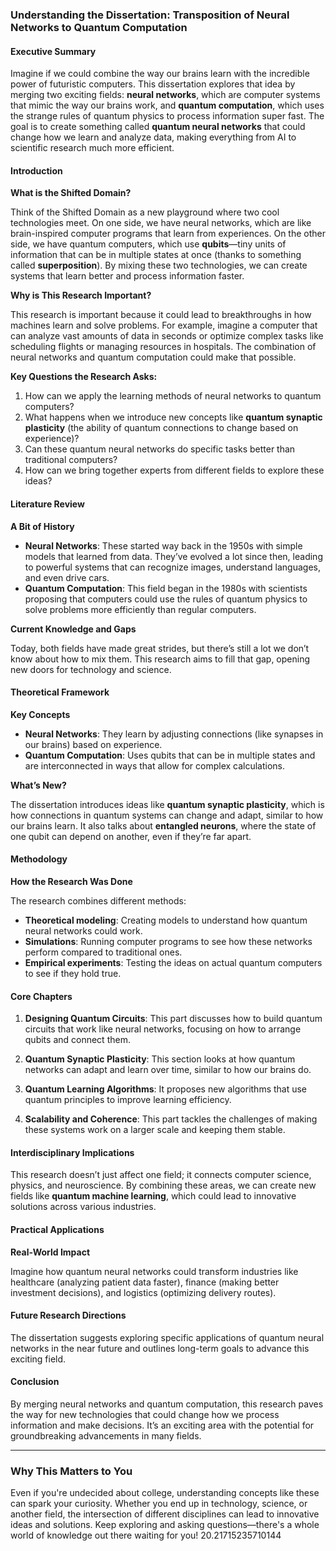 ### Understanding the Dissertation: Transposition of Neural Networks to Quantum Computation

#### Executive Summary

Imagine if we could combine the way our brains learn with the incredible power of futuristic computers. This dissertation explores that idea by merging two exciting fields: **neural networks**, which are computer systems that mimic the way our brains work, and **quantum computation**, which uses the strange rules of quantum physics to process information super fast. The goal is to create something called **quantum neural networks** that could change how we learn and analyze data, making everything from AI to scientific research much more efficient. 

#### Introduction

**What is the Shifted Domain?**

Think of the Shifted Domain as a new playground where two cool technologies meet. On one side, we have neural networks, which are like brain-inspired computer programs that learn from experiences. On the other side, we have quantum computers, which use **qubits**—tiny units of information that can be in multiple states at once (thanks to something called **superposition**). By mixing these two technologies, we can create systems that learn better and process information faster.

**Why is This Research Important?**

This research is important because it could lead to breakthroughs in how machines learn and solve problems. For example, imagine a computer that can analyze vast amounts of data in seconds or optimize complex tasks like scheduling flights or managing resources in hospitals. The combination of neural networks and quantum computation could make that possible.

**Key Questions the Research Asks:**

1. How can we apply the learning methods of neural networks to quantum computers?
2. What happens when we introduce new concepts like **quantum synaptic plasticity** (the ability of quantum connections to change based on experience)?
3. Can these quantum neural networks do specific tasks better than traditional computers?
4. How can we bring together experts from different fields to explore these ideas?

#### Literature Review

**A Bit of History**

- **Neural Networks**: These started way back in the 1950s with simple models that learned from data. They’ve evolved a lot since then, leading to powerful systems that can recognize images, understand languages, and even drive cars.
- **Quantum Computation**: This field began in the 1980s with scientists proposing that computers could use the rules of quantum physics to solve problems more efficiently than regular computers.

**Current Knowledge and Gaps**

Today, both fields have made great strides, but there’s still a lot we don’t know about how to mix them. This research aims to fill that gap, opening new doors for technology and science.

#### Theoretical Framework

**Key Concepts**

- **Neural Networks**: They learn by adjusting connections (like synapses in our brains) based on experience.
- **Quantum Computation**: Uses qubits that can be in multiple states and are interconnected in ways that allow for complex calculations.

**What’s New?**

The dissertation introduces ideas like **quantum synaptic plasticity**, which is how connections in quantum systems can change and adapt, similar to how our brains learn. It also talks about **entangled neurons**, where the state of one qubit can depend on another, even if they’re far apart.

#### Methodology

**How the Research Was Done**

The research combines different methods: 
- **Theoretical modeling**: Creating models to understand how quantum neural networks could work.
- **Simulations**: Running computer programs to see how these networks perform compared to traditional ones.
- **Empirical experiments**: Testing the ideas on actual quantum computers to see if they hold true.

#### Core Chapters

1. **Designing Quantum Circuits**: This part discusses how to build quantum circuits that work like neural networks, focusing on how to arrange qubits and connect them.
  
2. **Quantum Synaptic Plasticity**: This section looks at how quantum networks can adapt and learn over time, similar to how our brains do.

3. **Quantum Learning Algorithms**: It proposes new algorithms that use quantum principles to improve learning efficiency.

4. **Scalability and Coherence**: This part tackles the challenges of making these systems work on a larger scale and keeping them stable.

#### Interdisciplinary Implications

This research doesn’t just affect one field; it connects computer science, physics, and neuroscience. By combining these areas, we can create new fields like **quantum machine learning**, which could lead to innovative solutions across various industries.

#### Practical Applications

**Real-World Impact**

Imagine how quantum neural networks could transform industries like healthcare (analyzing patient data faster), finance (making better investment decisions), and logistics (optimizing delivery routes). 

#### Future Research Directions

The dissertation suggests exploring specific applications of quantum neural networks in the near future and outlines long-term goals to advance this exciting field.

#### Conclusion

By merging neural networks and quantum computation, this research paves the way for new technologies that could change how we process information and make decisions. It’s an exciting area with the potential for groundbreaking advancements in many fields.

---

### Why This Matters to You

Even if you're undecided about college, understanding concepts like these can spark your curiosity. Whether you end up in technology, science, or another field, the intersection of different disciplines can lead to innovative ideas and solutions. Keep exploring and asking questions—there's a whole world of knowledge out there waiting for you! 20.21715235710144